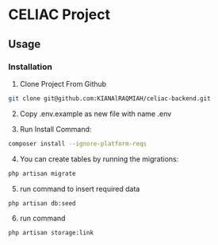 # CELIAC Project

##  Usage

### Installation
1. Clone Project From Github
``` bash
git clone git@github.com:KIANAlRAQMIAH/celiac-backend.git
```

2. Copy .env.example as new file with name .env

3. Run Install Command:
``` bash
composer install --ignore-platform-reqs
```
4. You can create tables by running the migrations:
``` bash
php artisan migrate
```
5. run command to insert required data
``` bash
php artisan db:seed
```
6. run command 
``` bash
php artisan storage:link
```
